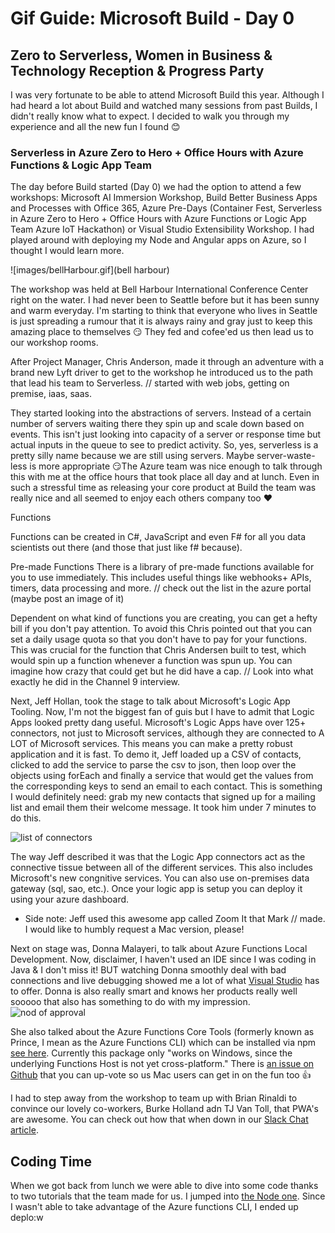# Gif Guide: Microsoft Build - Day 0
## Zero to Serverless, Women in Business & Technology Reception & Progress Party

I was very fortunate to be able to attend Microsoft Build this year. Although I had heard a lot about Build and watched many sessions from past Builds, I didn't really know what to expect. I decided to walk you through my experience and all the new fun I found 😊

### Serverless in Azure Zero to Hero + Office Hours with Azure Functions & Logic App Team

The day before Build started (Day 0) we had the option to attend a few workshops: Microsoft AI Immersion Workshop, Build Better Business Apps and Processes with Office 365, Azure Pre-Days (Container Fest, Serverless in Azure Zero to Hero + Office Hours with Azure Functions or Logic App Team Azure IoT Hackathon) or Visual Studio Extensibility Workshop. I had played around with deploying my Node and Angular apps on Azure, so I thought I would learn more.

![images/bellHarbour.gif](bell harbour)

The workshop was held at Bell Harbour International Conference Center right on the water. I had never been to Seattle before but it has been sunny and warm everyday. I'm starting to think that everyone who lives in Seattle is just spreading a rumour that it is always rainy and gray just to keep this amazing place to themselves 😏 They fed and cofee'ed us then lead us to our workshop rooms.

After Project Manager, Chris Anderson, made it through an adventure with a brand new Lyft driver to get to the workshop he introduced us to the path that lead his team to Serverless. // started with web jobs, getting on premise, iaas, saas.

They started looking into the abstractions of servers. Instead of a certain number of servers waiting there they spin up and scale down based on events. This isn't just looking into capacity of a server or response time but actual inputs in the queue to see to predict activity. So, yes, serverless is a pretty silly name because we are still using servers. Maybe server-waste-less is more appropriate 😏The Azure team was nice enough to talk through this with me at the office hours that took place all day and at lunch. Even in such a stressful time as releasing your core product at Build the team was really nice and all seemed to enjoy each others company too ♥️

Functions

Functions can be created in C#, JavaScript and even F# for all you data scientists out there (and those that just like f# because).

Pre-made Functions
There is a library of pre-made functions available for you to use immediately. This includes useful things like webhooks+ APIs, timers, data processing and more. // check out the list in the azure portal (maybe post an image of it)

Dependent on what kind of functions you are creating, you can get a hefty bill if you don't pay attention. To avoid this Chris pointed out that you can set a daily usage quota so that you don't have to pay for your functions. This was crucial for the function that Chris Andersen built to test, which would spin up a function whenever a function was spun up. You can imagine how crazy that could get but he did have a cap. // Look into what exactly he did in the Channel 9 interview.

Next, Jeff Hollan, took the stage to talk about Microsoft's Logic App Tooling. Now, I'm not the biggest fan of guis but I have to admit that Logic Apps looked pretty dang useful. Microsoft's Logic Apps have over 125+ connectors, not just to Microsoft services, although they are connected to A LOT of Microsoft services. This means you can make a pretty robust application and it is fast. To demo it, Jeff loaded up a CSV of contacts, clicked to add the service to parse the csv to json, then loop over the objects using forEach and finally a service that would get the values from the corresponding keys to send an email to each contact. This is something I would definitely need: grab my new contacts that signed up for a mailing list and email them their welcome message. It took him under 7 minutes to do this.

![list of connectors](images/connect-list.JPG)

The way Jeff described it was that the Logic App connectors act as the connective tissue between all of the different services. This also includes Microsoft's new congnitive services. You can also use on-premises data gateway (sql, sao, etc.). Once your logic app is setup you can deploy it using your azure dashboard.


* Side note: Jeff used this awesome app called Zoom It that Mark // made. I would like to humbly request a Mac version, please!

Next on stage was, Donna Malayeri, to talk about Azure Functions Local Development. Now, disclaimer, I haven't used an IDE since I was coding in Java & I don't miss it! BUT watching Donna smoothly deal with bad connections and live debugging showed me a lot of what [Visual Studio](https://www.visualstudio.com/vs/whatsnew/) has to offer. Donna is also really smart and knows her products really well sooooo that also has something to do with my impression.
![nod of approval](images/nod.gif)

She also talked about the Azure Functions Core Tools (formerly known as Prince, I mean as the Azure Functions CLI) which can be installed via npm [see here](https://www.npmjs.com/package/azure-functions-core-tools). Currently this package only "works on Windows, since the underlying Functions Host is not yet cross-platform." There is [an issue on Github](https://github.com/Azure/azure-functions-cli/issues/13) that you can up-vote so us Mac users can get in on the fun too 👍

I had to step away from the workshop to team up with Brian Rinaldi to convince our lovely co-workers, Burke Holland adn TJ Van Toll, that PWA's are awesome. You can check out how that when down in our [Slack Chat article](http://developer.telerik.com/topics/web-development/progressive-web-apps-yeh-meh/).


## Coding Time
When we got back from lunch we were able to dive into some code thanks to two tutorials that the team made for us. I jumped into [the Node one](https://github.com/christopheranderson/squirebot). Since I wasn't able to take advantage of the Azure functions CLI, I ended up deplo:w
